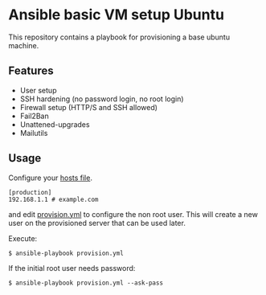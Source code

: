 # Ansible basic VM setup Ubuntu

This repository contains a playbook for provisioning a base ubuntu machine.

## Features

* User setup
* SSH hardening (no password login, no root login)
* Firewall setup (HTTP/S and SSH allowed)
* Fail2Ban
* Unattened-upgrades
* Mailutils


## Usage

Configure your [hosts file](https://github.com/w-vi/ansible-base-ubuntu/blob/master/hosts).

```
[production]
192.168.1.1 # example.com
```

and edit [provision.yml](https://github.com/w-vi/ansible-base-ubuntu/blob/master/provision.yml)
to configure the non root user. This will create a new user on the
provisioned server that can be used later.

Execute:

```
$ ansible-playbook provision.yml
```

If the initial root user needs password:

```
$ ansible-playbook provision.yml --ask-pass
```

